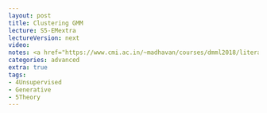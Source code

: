 ```yaml
---
layout: post
title: Clustering GMM
lecture: S5-EMextra
lectureVersion: next
video:  
notes: <a href="https://www.cmi.ac.in/~madhavan/courses/dmml2018/literature/EM_algorithm_2coin_example.pdf"> EM primer </a>  
categories: advanced
extra: true
tags:
- 4Unsupervised
- Generative
- 5Theory
---
```

